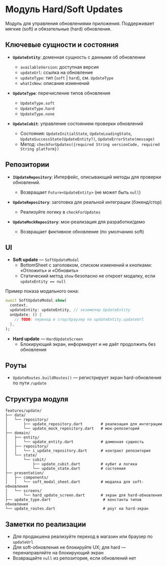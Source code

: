 # Модуль Hard/Soft Updates

Модуль для управления обновлениями приложения. Поддерживает мягкие (soft) и обязательные (hard) обновления.

## Ключевые сущности и состояния

- **`UpdateEntity`**: доменная сущность с данными об обновлении
  - `availableVersion`: доступная версия
  - `updateUrl`: ссылка на обновление
  - `updateType`: тип (`soft` | `hard`), см. `UpdateType`
  - `whatIsNew`: описание изменений

- **`UpdateType`**: перечисление типов обновления
  - `UpdateType.soft`
  - `UpdateType.hard`
  - `UpdateType.none`

- **`UpdateCubit`**: управление состоянием проверки обновлений
  - Состояния: `UpdateInitialState`, `UpdateLoadingState`, `UpdateSuccessState(UpdateEntity?)`, `UpdateErrorState(message)`
  - Метод: `checkForUpdates({required String versionCode, required String platform})`

## Репозитории

- **`IUpdateRepository`**: Интерфейс, описывающий методы для проверки обновлений.
  - Возвращает `Future<UpdateEntity>` (не может быть `null`)

- **`UpdateRepository`**: заготовка для реальной интеграции (бэкенд/стор)
  - Реализуйте логику в `checkForUpdates`

- **`UpdateMockRepository`**: мок-реализация для разработки/демо
  - Возвращает фиктивное обновление (по умолчанию soft)

## UI

- **Soft update** — `SoftUpdateModal`
  - BottomSheet с заголовком, списком изменений и кнопками: «Отложить» и «Обновить»
  - Статический метод `show` безопасно не откроет модалку, если `updateEntity == null`

Пример показа модального окна:
```dart
await SoftUpdateModal.show(
  context,
  updateEntity: updateEntity, // экземпляр UpdateEntity
  onUpdate: () {
    // TODO: переход в стор/браузер по updateEntity.updateUrl
  },
);
```

- **Hard update** — `HardUpdateScreen`
  - Блокирующий экран, информирует и не даёт продолжить без обновления

## Роуты

- `UpdateRoutes.buildRoutes()` — регистрирует экран hard-обновления по пути `/update`


## Структура модуля

```
features/update/
├── data/
│   └── repository/
│       ├── update_repository.dart        # реализация для интеграции
│       └── update_mock_repository.dart   # мок-репозиторий
├── domain/
│   ├── entity/
│   │   └── update_entity.dart            # доменная сущность
│   ├── repository/
│   │   └── i_update_repository.dart      # контракт репозитория
│   └── state/
│       └── cubit/
│           ├── update_cubit.dart         # кубит и логика
│           └── update_state.dart         # состояния
├── presentation/
│   ├── components/
│   │   └── soft_modal_sheet.dart         # модалка для soft-обновления
│   └── screens/
│       └── hard_update_screen.dart       # экран для hard-обновления
├── update_type.dart                       # константы типов обновления
└── update_routes.dart                     # роут на hard-экран
```

## Заметки по реализации

- Для продакшена реализуйте переход в магазин или браузер по `updateUrl`
- Для soft-обновления не блокируйте UX; для hard — перенаправляйте на блокирующий экран
- Возвращайте `null` из репозитория, если обновлений нет
